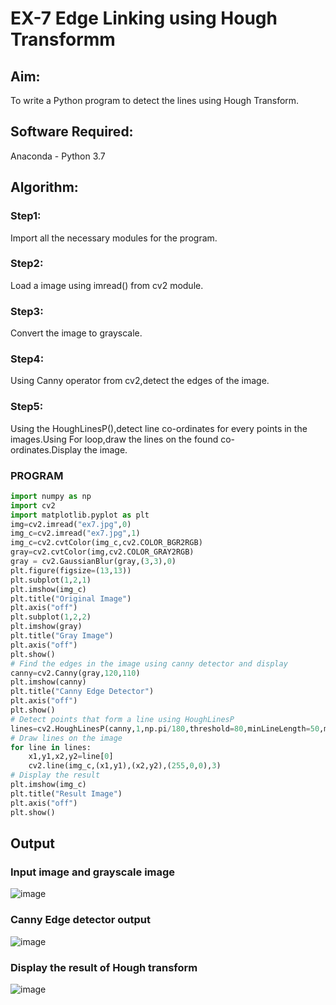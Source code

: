# EX-7 Edge Linking using Hough Transformm
## Aim:
To write a Python program to detect the lines using Hough Transform.

## Software Required:
Anaconda - Python 3.7

## Algorithm:
### Step1:

Import all the necessary modules for the program.
### Step2:

Load a image using imread() from cv2 module.
### Step3:

Convert the image to grayscale.
### Step4:

Using Canny operator from cv2,detect the edges of the image.
### Step5:

Using the HoughLinesP(),detect line co-ordinates for every points in the images.Using For loop,draw the lines on the found co-ordinates.Display the image.

### PROGRAM
```python
import numpy as np
import cv2
import matplotlib.pyplot as plt
img=cv2.imread("ex7.jpg",0)
img_c=cv2.imread("ex7.jpg",1)
img_c=cv2.cvtColor(img_c,cv2.COLOR_BGR2RGB)
gray=cv2.cvtColor(img,cv2.COLOR_GRAY2RGB)
gray = cv2.GaussianBlur(gray,(3,3),0)
plt.figure(figsize=(13,13))
plt.subplot(1,2,1)
plt.imshow(img_c)
plt.title("Original Image")
plt.axis("off")
plt.subplot(1,2,2)
plt.imshow(gray)
plt.title("Gray Image")
plt.axis("off")
plt.show()
# Find the edges in the image using canny detector and display
canny=cv2.Canny(gray,120,110)
plt.imshow(canny)
plt.title("Canny Edge Detector")
plt.axis("off")
plt.show()
# Detect points that form a line using HoughLinesP
lines=cv2.HoughLinesP(canny,1,np.pi/180,threshold=80,minLineLength=50,maxLineGap=250)
# Draw lines on the image
for line in lines:
    x1,y1,x2,y2=line[0]
    cv2.line(img_c,(x1,y1),(x2,y2),(255,0,0),3)
# Display the result
plt.imshow(img_c)
plt.title("Result Image")
plt.axis("off")
plt.show()
```
## Output

### Input image and grayscale image
![image](https://github.com/SandhiyaR1/Edge-Linking-using-Hough-Transformm/assets/113497571/d099cdf4-98cb-46bd-a4e4-29215d09b145)

### Canny Edge detector output
![image](https://github.com/SandhiyaR1/Edge-Linking-using-Hough-Transformm/assets/113497571/b623ae2f-b668-4720-a449-4dee1f297f75)

### Display the result of Hough transform
![image](https://github.com/SandhiyaR1/Edge-Linking-using-Hough-Transformm/assets/113497571/5ca5ca82-9a41-47e7-a2bb-63fcc63c659f)
